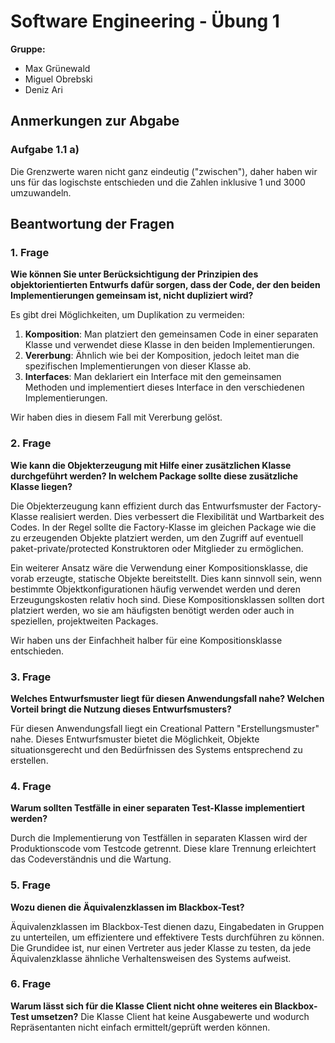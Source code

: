 # Software Engineering - Übung 1
**Gruppe:**
- Max Grünewald
- Miguel Obrebski
- Deniz Ari

## Anmerkungen zur Abgabe
### Aufgabe 1.1 a)
Die Grenzwerte waren nicht ganz eindeutig ("zwischen"), daher haben wir uns für das logischste entschieden und die Zahlen inklusive 1 und 3000 umzuwandeln.

## Beantwortung der Fragen
### 1. Frage
**Wie können Sie unter Berücksichtigung der Prinzipien des objektorientierten Entwurfs dafür sorgen, dass der Code, der den beiden Implementierungen gemeinsam ist, nicht dupliziert wird?**

Es gibt drei Möglichkeiten, um Duplikation zu vermeiden:
1. **Komposition**: Man platziert den gemeinsamen Code in einer separaten Klasse und verwendet diese Klasse in den beiden Implementierungen.
2. **Vererbung**: Ähnlich wie bei der Komposition, jedoch leitet man die spezifischen Implementierungen von dieser Klasse ab.
3. **Interfaces**: Man deklariert ein Interface mit den gemeinsamen Methoden und implementiert dieses Interface in den verschiedenen Implementierungen.

Wir haben dies in diesem Fall mit Vererbung gelöst.

### 2. Frage
**Wie kann die Objekterzeugung mit Hilfe einer zusätzlichen Klasse durchgeführt werden? In welchem Package sollte diese zusätzliche Klasse liegen?**

Die Objekterzeugung kann effizient durch das Entwurfsmuster der Factory-Klasse realisiert werden. Dies verbessert die Flexibilität und Wartbarkeit des Codes.
 In der Regel sollte die Factory-Klasse im gleichen Package wie die zu erzeugenden Objekte platziert werden, um den Zugriff auf eventuell paket-private/protected Konstruktoren oder Mitglieder zu ermöglichen.


Ein weiterer Ansatz wäre die Verwendung einer Kompositionsklasse, die vorab erzeugte, statische Objekte bereitstellt. Dies kann sinnvoll sein, wenn bestimmte Objektkonfigurationen häufig verwendet werden und deren Erzeugungskosten relativ hoch sind.
Diese Kompositionsklassen sollten dort platziert werden, wo sie am häufigsten benötigt werden oder auch in speziellen, projektweiten Packages.

Wir haben uns der Einfachheit halber für eine Kompositionsklasse entschieden.

### 3. Frage
**Welches Entwurfsmuster liegt für diesen Anwendungsfall nahe? Welchen Vorteil bringt die Nutzung dieses Entwurfsmusters?**

Für diesen Anwendungsfall liegt ein Creational Pattern "Erstellungsmuster" nahe. Dieses Entwurfsmuster bietet die Möglichkeit, Objekte situationsgerecht und den Bedürfnissen des Systems entsprechend zu erstellen.

### 4. Frage
**Warum sollten Testfälle in einer separaten Test-Klasse implementiert werden?**

Durch die Implementierung von Testfällen in separaten Klassen wird der Produktionscode vom Testcode getrennt. Diese klare Trennung erleichtert das Codeverständnis und die Wartung.

### 5. Frage
**Wozu dienen die Äquivalenzklassen im Blackbox-Test?**

Äquivalenzklassen im Blackbox-Test dienen dazu, Eingabedaten in Gruppen zu unterteilen, um effizientere und effektivere Tests durchführen zu können. Die Grundidee ist, nur einen Vertreter aus jeder Klasse zu testen, da jede Äquivalenzklasse ähnliche Verhaltensweisen des Systems aufweist.

### 6. Frage
**Warum lässt sich für die Klasse Client nicht ohne weiteres ein Blackbox-Test umsetzen?**
Die Klasse Client hat keine Ausgabewerte und wodurch Repräsentanten nicht einfach ermittelt/geprüft werden können.
